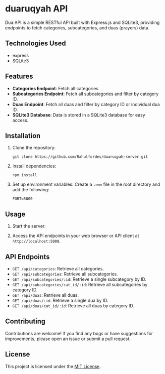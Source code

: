 # duaruqyah API

Dua API is a simple RESTful API built with Express.js and SQLite3, providing endpoints to fetch categories, subcategories, and duas (prayers) data.

## Technologies Used

- express
- SQLite3

## Features

- **Categories Endpoint**: Fetch all categories.
- **Subcategories Endpoint**: Fetch all subcategories and filter by category ID.
- **Duas Endpoint**: Fetch all duas and filter by category ID or individual dua ID.
- **SQLite3 Database**: Data is stored in a SQLite3 database for easy access.

## Installation

1. Clone the repository:

   ```
   git clone https://github.com/Rahulfordev/duaruqyah-server.git
   ```

2. Install dependencies:

   ```
   npm install
   ```

3. Set up environment variables:
   Create a `.env` file in the root directory and add the following:

   ```
   PORT=5000
   ```

## Usage

1. Start the server:

2. Access the API endpoints in your web browser or API client at `http://localhost:5000`.

## API Endpoints

- `GET /api/categories`: Retrieve all categories.
- `GET /api/subcategories`: Retrieve all subcategories.
- `GET /api/subcategories/:id`: Retrieve a single subcategory by ID.
- `GET /api/subcategories/cat_id/:id`: Retrieve all subcategories by category ID.
- `GET /api/duas`: Retrieve all duas.
- `GET /api/duas/:id`: Retrieve a single dua by ID.
- `GET /api/duas/cat_id/:id`: Retrieve all duas by category ID.

## Contributing

Contributions are welcome! If you find any bugs or have suggestions for improvements, please open an issue or submit a pull request.

## License

This project is licensed under the [MIT License](https://opensource.org/licenses/MIT).
